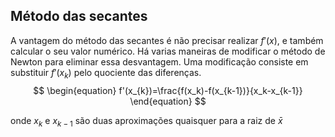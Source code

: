 ## Método das secantes

A vantagem do método das secantes é não precisar realizar $f'(x)$, e também calcular o seu valor numérico. Há varias maneiras de modificar o método de Newton para eliminar essa desvantagem. Uma modificação consiste em substituir $f'(x_k)$ pelo quociente das diferenças. 
$$
\begin{equation}
    f'(x_{k})=\frac{f(x_k)-f(x_{k-1})}{x_k-x_{k-1}}
\end{equation}
$$

onde $x_k$ e $x_{k-1}$ são duas aproximações quaisquer para a raiz de $\bar{x}$